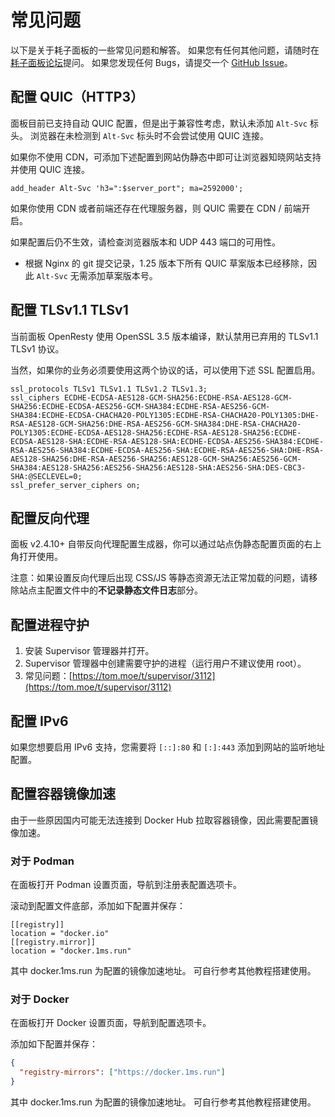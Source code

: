 # 常见问题

以下是关于耗子面板的一些常见问题和解答。 如果您有任何其他问题，请随时在[耗子面板论坛](https://tom.moe/c/technical/ratpanel)提问。 如果您发现任何 Bugs，请提交一个 [GitHub Issue](https://github.com/tnb-labs/panel/issues)。

## 配置 QUIC（HTTP3）

面板目前已支持自动 QUIC 配置，但是出于兼容性考虑，默认未添加 `Alt-Svc` 标头。 浏览器在未检测到 `Alt-Svc` 标头时不会尝试使用 QUIC 连接。

如果你不使用 CDN，可添加下述配置到网站伪静态中即可让浏览器知晓网站支持并使用 QUIC 连接。

```nginx
add_header Alt-Svc 'h3=":$server_port"; ma=2592000';
```

如果你使用 CDN 或者前端还存在代理服务器，则 QUIC 需要在 CDN / 前端开启。

如果配置后仍不生效，请检查浏览器版本和 UDP 443 端口的可用性。

- 根据 Nginx 的 git 提交记录，1.25 版本下所有 QUIC 草案版本已经移除，因此 `Alt-Svc` 无需添加草案版本号。

## 配置 TLSv1.1 TLSv1

当前面板 OpenResty 使用 OpenSSL 3.5 版本编译，默认禁用已弃用的 TLSv1.1 TLSv1 协议。

当然，如果你的业务必须要使用这两个协议的话，可以使用下述 SSL 配置启用。

```nginx
ssl_protocols TLSv1 TLSv1.1 TLSv1.2 TLSv1.3;
ssl_ciphers ECDHE-ECDSA-AES128-GCM-SHA256:ECDHE-RSA-AES128-GCM-SHA256:ECDHE-ECDSA-AES256-GCM-SHA384:ECDHE-RSA-AES256-GCM-SHA384:ECDHE-ECDSA-CHACHA20-POLY1305:ECDHE-RSA-CHACHA20-POLY1305:DHE-RSA-AES128-GCM-SHA256:DHE-RSA-AES256-GCM-SHA384:DHE-RSA-CHACHA20-POLY1305:ECDHE-ECDSA-AES128-SHA256:ECDHE-RSA-AES128-SHA256:ECDHE-ECDSA-AES128-SHA:ECDHE-RSA-AES128-SHA:ECDHE-ECDSA-AES256-SHA384:ECDHE-RSA-AES256-SHA384:ECDHE-ECDSA-AES256-SHA:ECDHE-RSA-AES256-SHA:DHE-RSA-AES128-SHA256:DHE-RSA-AES256-SHA256:AES128-GCM-SHA256:AES256-GCM-SHA384:AES128-SHA256:AES256-SHA256:AES128-SHA:AES256-SHA:DES-CBC3-SHA:@SECLEVEL=0;
ssl_prefer_server_ciphers on;
```

## 配置反向代理

面板 v2.4.10+ 自带反向代理配置生成器，你可以通过站点伪静态配置页面的右上角打开使用。

注意：如果设置反向代理后出现 CSS/JS 等静态资源无法正常加载的问题，请移除站点主配置文件中的**不记录静态文件日志**部分。

## 配置进程守护

1. 安装 Supervisor 管理器并打开。
2. Supervisor 管理器中创建需要守护的进程（运行用户不建议使用 root）。
3. 常见问题：[https://tom.moe/t/supervisor/3112](https://tom.moe/t/supervisor/3112)

## 配置 IPv6

如果您想要启用 IPv6 支持，您需要将 `[::]:80` 和 `[:]:443` 添加到网站的监听地址配置。

## 配置容器镜像加速

由于一些原因国内可能无法连接到 Docker Hub 拉取容器镜像，因此需要配置镜像加速。

### 对于 Podman

在面板打开 Podman 设置页面，导航到注册表配置选项卡。

滚动到配置文件底部，添加如下配置并保存：

```
[[registry]]
location = "docker.io"
[[registry.mirror]]
location = "docker.1ms.run"
```

其中 docker.1ms.run 为配置的镜像加速地址。 可自行参考其他教程搭建使用。

### 对于 Docker

在面板打开 Docker 设置页面，导航到配置选项卡。

添加如下配置并保存：

```json
{
  "registry-mirrors": ["https://docker.1ms.run"]
}
```

其中 docker.1ms.run 为配置的镜像加速地址。 可自行参考其他教程搭建使用。
